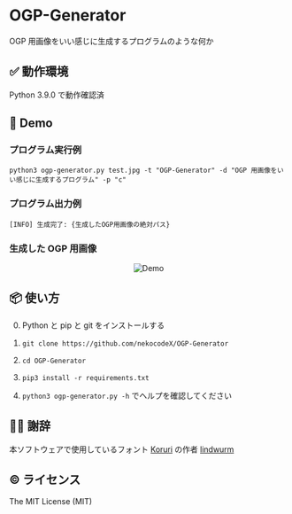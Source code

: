 # OGP-Generator

OGP 用画像をいい感じに生成するプログラムのような何か

## ✅ 動作環境

Python 3.9.0 で動作確認済

## 👀 Demo

### プログラム実行例

```
python3 ogp-generator.py test.jpg -t "OGP-Generator" -d "OGP 用画像をいい感じに生成するプログラム" -p "c"
```

### プログラム出力例

```
[INFO] 生成完了: {生成したOGP用画像の絶対パス}
```

### 生成した OGP 用画像

<div align="center">

![Demo](https://user-images.githubusercontent.com/65624234/99905664-927a8c00-2d15-11eb-82ce-31e5ac226dd3.png)

</div>

## 📦 使い方

0. Python と pip と git をインストールする

1. `git clone https://github.com/nekocodeX/OGP-Generator`

2. `cd OGP-Generator`

3. `pip3 install -r requirements.txt`

4. `python3 ogp-generator.py -h` でヘルプを確認してください

## 🙇‍♂️ 謝辞

本ソフトウェアで使用しているフォント [Koruri](https://koruri.github.io) の作者 [lindwurm](https://github.com/lindwurm)

## ©️ ライセンス

The MIT License (MIT)

